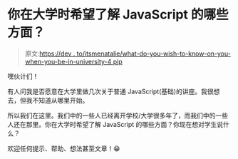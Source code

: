 # 你在大学时希望了解 JavaScript 的哪些方面？

> 原文:[https://dev . to/itsmenatalie/what-do-you-wish-to-know-on-you-when-you-be-in-university-4 pip](https://dev.to/itsmenatalie/what-do-you-wish-to-know-about-javascript-when-you-were-in-university-4pip)

嘿伙计们！

有人问我是否愿意在大学里做几次关于普通 JavaScript(基础)的讲座。我很想去，但我不知道从哪里开始。

所以我们在这里。我们中的一些人已经离开学校/大学很多年了，而我们中的一些人还在那里。你在大学时希望了解 JavaScript 的哪些方面？你现在想对学生说什么？

欢迎任何提示、帮助、想法甚至文章！😁